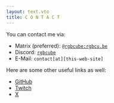 ```yaml
---
layout: text.vto
title: C O N T A C T
---
```


You can contact me via:

- Matrix (preferred):
  [`@rgbcube:rgbcu.be`](https://matrix.to/#/@rgbcube:rgbcu.be)
- Discord: [`rgbcube`](https://discord.com/users/512640455834337290)
- E-Mail: <a id="bot-block">`contact[at][this-web-site]`</a>

Here are some other useful links as well:

- [GitHub](https://github.com/RGBCube)
- [Twitch](https://www.twitch.tv/rgbcube)
- [X](https://x.com/HSVSphere)

<script>
  const real = [
    [20, 22], // ma
    [18, 20], // il
    [16, 18], // to
    [22, 23], // :
    [12, 15], // con
    [8,  12], // tact
    [15, 16], // @
    [4,   7], // rgb
    [12, 13], // c
    [1,   2], // u
    [0,   1], // .
    [2,   4], // be
  ].map(([start, end]) => ".ubergbetactcon@toilma:".substring(start, end))
   .join("");

  const element = document.getElementById("bot-block");
  element.href = real;
  element.children[0].textContent = real.substring(7);
</script>
